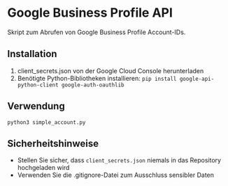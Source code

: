 # Google Business Profile API

Skript zum Abrufen von Google Business Profile Account-IDs.

## Installation
1. client_secrets.json von der Google Cloud Console herunterladen
2. Benötigte Python-Bibliotheken installieren: `pip install google-api-python-client google-auth-oauthlib`

## Verwendung
```
python3 simple_account.py
```

## Sicherheitshinweise
* Stellen Sie sicher, dass `client_secrets.json` niemals in das Repository hochgeladen wird
* Verwenden Sie die .gitignore-Datei zum Ausschluss sensibler Daten
